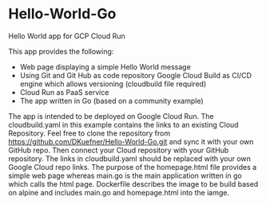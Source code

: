 # Hello-World-Go
Hello World app for GCP Cloud Run

This app provides the following:

- Web page displaying a simple Hello World message
- Using Git and Git Hub as code repository
Google Cloud Build as CI/CD engine which allows versioning (cloudbuild file required)
- Cloud Run as PaaS service
- The app written in Go (based on a community example)

The app is intended to be deployed on Google Cloud Run. The cloudbuild.yaml in this example contains the links to an existing Cloud Repository. Feel free to clone the repository from https://github.com/DKuefner/Hello-World-Go.git and sync it with your own GitHub repo. Then connect your Cloud repository with your GitHub repository. The links in cloudbuild.yaml should be replaced with your own Google Cloud repo links.
The purpose of the homepage.html file provides a simple web page whereas main.go is the main application written in go which calls the html page. Dockerfile describes the image to be build based on alpine and includes main.go and homepage.html into the iamge.
